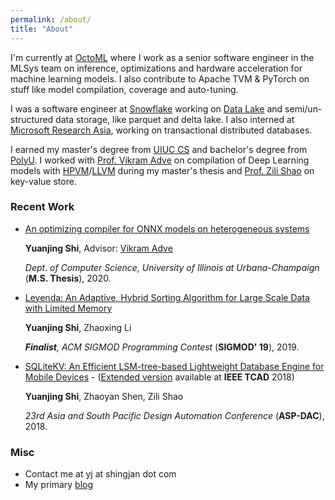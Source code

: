 ```yaml
---
permalink: /about/
title: "About"
---
```


I'm currently at [OctoML](https://octoml.ai) where I work as a senior software engineer in the MLSys team on inference, optimizations and hardware acceleration for machine learning models. I also contribute to Apache TVM & PyTorch on stuff like model compilation, coverage and auto-tuning.

I was a software engineer at [Snowflake](https://www.snowflake.com) working on [Data Lake](https://www.snowflake.com/data-lake/) and semi/un-structured data storage, like parquet and delta lake. I also interned at [Microsoft Research Asia](https://www.msra.cn/), working on transactional distributed databases.

I earned my master's degree from [UIUC CS](https://cs.illinois.edu/) and bachelor's degree from [PolyU](https://www.polyu.edu.hk/). I worked with [Prof. Vikram Adve](https://vikram.cs.illinois.edu) on compilation of Deep Learning models with [HPVM](https://publish.illinois.edu/hpvm-project/)/[LLVM](https://llvm.org) during my master's thesis and [Prof. Zili Shao](https://www.cse.cuhk.edu.hk/~shao/) on key-value store.


### Recent Work

* [An optimizing compiler for ONNX models on heterogeneous systems](https://www.ideals.illinois.edu/handle/2142/108171)
   
   **Yuanjing Shi**, Advisor: [Vikram Adve](https://vikram.cs.illinois.edu)

   _Dept. of Computer Science, University of Illinois at Urbana-Champaign_ (**M.S. Thesis**), 2020.

* [Leyenda: An Adaptive, Hybrid Sorting Algorithm for Large Scale Data with Limited Memory](https://arxiv.org/abs/1909.08006)
   
   **Yuanjing Shi**, Zhaoxing Li

   _**Finalist**, ACM SIGMOD Programming Contest_ (**SIGMOD' 19**), 2019. 

* [SQLiteKV: An Efficient LSM-tree-based Lightweight Database Engine for Mobile Devices](/assets/papers/asp-dac-2018-sqlitekv.pdf) - ([Extended version](/assets/papers/efficient-lsm-tree.pdf) available at **IEEE TCAD** 2018)
   
   **Yuanjing Shi**, Zhaoyan Shen, Zili Shao

   _23rd Asia and South Pacific Design Automation Conference_ (**ASP-DAC**), 2018. 

### Misc

- Contact me at yj at shingjan dot com
- My primary [blog](/posts/)